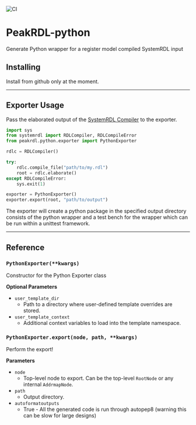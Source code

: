 ![CI](https://github.com/krcb197/PeakRDL-python/actions/workflows/action.yaml/badge.svg)

# PeakRDL-python
Generate Python wrapper for a register model compiled SystemRDL input

## Installing
Install from github only at the moment.

--------------------------------------------------------------------------------

## Exporter Usage
Pass the elaborated output of the [SystemRDL Compiler](http://systemrdl-compiler.readthedocs.io)
to the exporter.

```python
import sys
from systemrdl import RDLCompiler, RDLCompileError
from peakrdl.python.exporter import PythonExporter

rdlc = RDLCompiler()

try:
    rdlc.compile_file("path/to/my.rdl")
    root = rdlc.elaborate()
except RDLCompileError:
    sys.exit(1)

exporter = PythonExporter()
exporter.export(root, "path/to/output")
```
The exporter will create a python package in the specified output directory
consists of the python wrapper and a test bench for the wrapper which can be 
run within a unittest framework.

--------------------------------------------------------------------------------

## Reference

### `PythonExporter(**kwargs)`
Constructor for the Python Exporter class

**Optional Parameters**

* `user_template_dir`
    * Path to a directory where user-defined template overrides are stored.
* `user_template_context`
    * Additional context variables to load into the template namespace.

### `PythonExporter.export(node, path, **kwargs)`
Perform the export!

**Parameters**

* `node`
    * Top-level node to export. Can be the top-level `RootNode` or any internal `AddrmapNode`.
* `path`
    * Output directory.
* `autoformatoutputs`
    * True - All the generated code is run through autopep8 (warning this can be slow for large designs)


